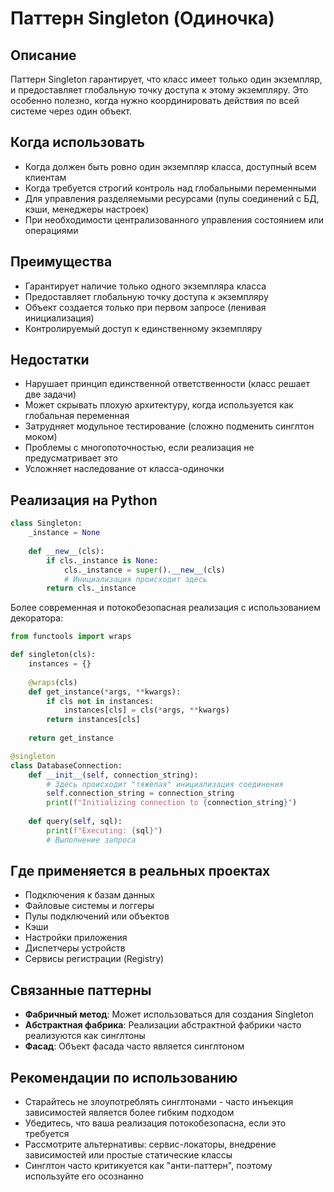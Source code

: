# Паттерн Singleton (Одиночка)

## Описание

Паттерн Singleton гарантирует, что класс имеет только один экземпляр, и предоставляет глобальную точку доступа к этому экземпляру. Это особенно полезно, когда нужно координировать действия по всей системе через один объект.

## Когда использовать

- Когда должен быть ровно один экземпляр класса, доступный всем клиентам
- Когда требуется строгий контроль над глобальными переменными
- Для управления разделяемыми ресурсами (пулы соединений с БД, кэши, менеджеры настроек)
- При необходимости централизованного управления состоянием или операциями

## Преимущества

- Гарантирует наличие только одного экземпляра класса
- Предоставляет глобальную точку доступа к экземпляру
- Объект создается только при первом запросе (ленивая инициализация)
- Контролируемый доступ к единственному экземпляру

## Недостатки

- Нарушает принцип единственной ответственности (класс решает две задачи)
- Может скрывать плохую архитектуру, когда используется как глобальная переменная
- Затрудняет модульное тестирование (сложно подменить синглтон моком)
- Проблемы с многопоточностью, если реализация не предусматривает это
- Усложняет наследование от класса-одиночки

## Реализация на Python

```python
class Singleton:
    _instance = None
    
    def __new__(cls):
        if cls._instance is None:
            cls._instance = super().__new__(cls)
            # Инициализация происходит здесь
        return cls._instance
```

Более современная и потокобезопасная реализация с использованием декоратора:

```python
from functools import wraps

def singleton(cls):
    instances = {}
    
    @wraps(cls)
    def get_instance(*args, **kwargs):
        if cls not in instances:
            instances[cls] = cls(*args, **kwargs)
        return instances[cls]
    
    return get_instance

@singleton
class DatabaseConnection:
    def __init__(self, connection_string):
        # Здесь происходит "тяжелая" инициализация соединения
        self.connection_string = connection_string
        print(f"Initializing connection to {connection_string}")
    
    def query(self, sql):
        print(f"Executing: {sql}")
        # Выполнение запроса
```

## Где применяется в реальных проектах

- Подключения к базам данных
- Файловые системы и логгеры
- Пулы подключений или объектов
- Кэши
- Настройки приложения
- Диспетчеры устройств
- Сервисы регистрации (Registry)

## Связанные паттерны

- **Фабричный метод**: Может использоваться для создания Singleton
- **Абстрактная фабрика**: Реализации абстрактной фабрики часто реализуются как синглтоны
- **Фасад**: Объект фасада часто является синглтоном

## Рекомендации по использованию

- Старайтесь не злоупотреблять синглтонами - часто инъекция зависимостей является более гибким подходом
- Убедитесь, что ваша реализация потокобезопасна, если это требуется
- Рассмотрите альтернативы: сервис-локаторы, внедрение зависимостей или простые статические классы
- Синглтон часто критикуется как "анти-паттерн", поэтому используйте его осознанно
